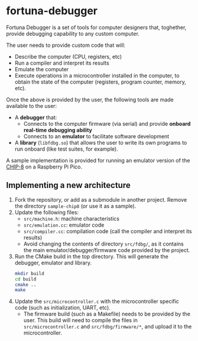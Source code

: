 # fortuna-debugger

Fortuna Debugger is a set of tools for computer designers that, toghether, provide debugging capability to any custom computer.

The user needs to provide custom code that will:

* Describe the computer (CPU, registers, etc)
* Run a compiler and interpret its results
* Emulate the computer
* Execute operations in a microcontroller installed in the computer, to obtain the state of the computer (registers, program counter, memory, etc).

Once the above is provided by the user, the following tools are made available to the user:

* A **debugger** that:
  * Connects to the computer firmware (via serial) and provide **onboard real-time debugging ability**
  * Connects to an **emulator** to facilitate software development
* A **library** (`libfdbg.so`) that allows the user to write its own programs to run onboard (like test suites, for example).

A sample implementation is provided for running an emulator version of the [CHIP-8](https://chip-8.github.io/) on a Raspberry Pi Pico.

## Implementing a new architecture

1. Fork the repository, or add as a submodule in another project. Remove the directory `sample-chip8` (or use it as a sample).
2. Update the following files:
     - `src/machine.h`: machine characteristics
     - `src/emulation.cc`: emulator code
     - `src/compiler.cc`: compilation code (call the compiler and interpret its results)
     - Avoid changing the contents of directory `src/fdbg/`, as it contains the main emulator/debugger/firmware code provided by the project.
3. Run the CMake build in the top directory. This will generate the debugger, emulator and library.
      ```sh
      mkdir build
      cd build
      cmake ..
      make
      ```
4. Update the `src/microcontroller.c` with the microcontroller specific code (such as initialization, UART, etc).
     - The firmware build (such as a Makefile) needs to be provided by the user. This build will need to compile the files in `src/microcontroller.c` and `src/fdbg/firmware/*`, and upload it to the microcontroller.
